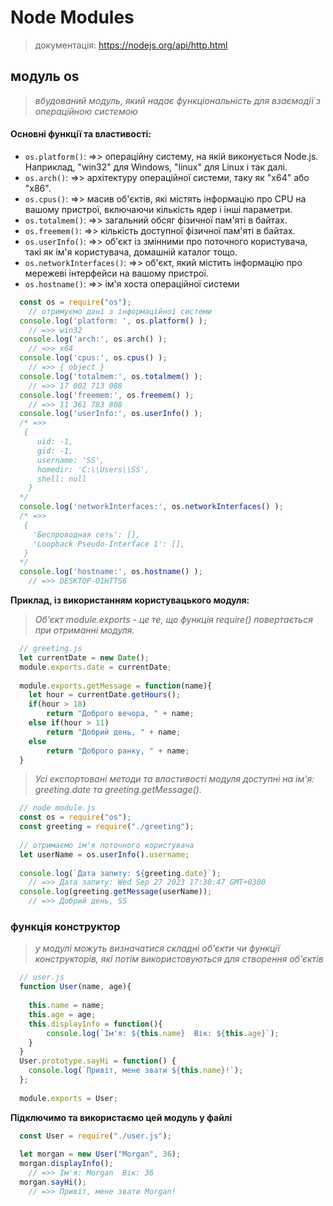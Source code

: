 # Node Modules
> документація: https://nodejs.org/api/http.html



## модуль os
> _вбудований модуль, який надає функціональність для взаємодії з операційною системою_

#### Основні функції та властивості:
+ ``os.platform()``: =>> операційну систему, на якій виконується Node.js. Наприклад, "win32" для Windows, "linux" для Linux і так далі.
+ ``os.arch()``: =>>  архітектуру операційної системи, таку як "x64" або "x86".
+ ``os.cpus()``: =>>  масив об'єктів, які містять інформацію про CPU на вашому пристрої, включаючи кількість ядер і інші параметри.
+ ``os.totalmem()``: =>>  загальний обсяг фізичної пам'яті в байтах.
+ ``os.freemem()``: =>>  кількість доступної фізичної пам'яті в байтах.
+ ``os.userInfo()``: =>>  об'єкт із змінними про поточного користувача, такі як ім'я користувача, домашній каталог тощо.
+ ``os.networkInterfaces()``: =>>  об'єкт, який містить інформацію про мережеві інтерфейси на вашому пристрої.
+ ``os.hostname()``: =>>  ім'я хоста операційної системи


```javascript
  const os = require("os");
    // отримуємо дані з інформаційної системи
  console.log('platform: ', os.platform() );
    // =>> win32
  console.log('arch:', os.arch() );
    // =>> x64
  console.log('cpus:', os.cpus() );
    // =>> { object }
  console.log('totalmem:', os.totalmem() );
    // =>> 17 002 713 088
  console.log('freemem:', os.freemem() );
    // =>> 11 361 783 808
  console.log('userInfo:', os.userInfo() );
  /* =>> 
   {
      uid: -1,
      gid: -1,
      username: 'SS',
      homedir: 'C:\\Users\\SS',
      shell: null
    }  
  */
  console.log('networkInterfaces:', os.networkInterfaces() );
  /* =>> 
   {
	 'Беспроводная сеть': [],
	 'Loopback Pseudo-Interface 1': [],
   }  
  */
  console.log('hostname:', os.hostname() );
    // =>> DESKTOP-O1HTTS6
```

**Приклад, із використанням користувацького модуля:**
> _Об'єкт module.exports - це те, що функція require() повертається при отриманні модуля._

```javascript
  // greeting.js
  let currentDate = new Date();
  module.exports.date = currentDate;
 
  module.exports.getMessage = function(name){
    let hour = currentDate.getHours();
    if(hour > 18)
        return "Доброго вечора, " + name;
    else if(hour > 11)
        return "Добрий день, " + name;
    else
        return "Доброго ранку, " + name;
  }
```

> _Усі експортовані методи та властивості модуля доступні на ім'я: greeting.date та greeting.getMessage()._

```javascript
  // node module.js
  const os = require("os");
  const greeting = require("./greeting");
 
  // отримаємо ім'я поточного користувача
  let userName = os.userInfo().username;
  
  console.log(`Дата запиту: ${greeting.date}`);
    // =>> Дата запиту: Wed Sep 27 2023 17:30:47 GMT+0300
  console.log(greeting.getMessage(userName));
    // =>> Добрий день, SS
```

### функція конструктор
> _у модулі можуть визначатися складні об'єкти чи функції конструкторів, які потім використовуються для створення об'єктів_

```javascript
  // user.js
  function User(name, age){
     
    this.name = name;
    this.age = age;
    this.displayInfo = function(){         
        console.log(`Ім'я: ${this.name}  Вік: ${this.age}`);
    }
  }
  User.prototype.sayHi = function() {
    console.log(`Привіт, мене звати ${this.name}!`);
  };
 
  module.exports = User;
```

**Підключимо та використаємо цей модуль у файлі**

```javascript
  const User = require("./user.js");
 
  let morgan = new User("Morgan", 36);
  morgan.displayInfo();
    // =>> Ім'я: Morgan  Вік: 36
  morgan.sayHi();  
    // =>> Привіт, мене звати Morgan!
```





